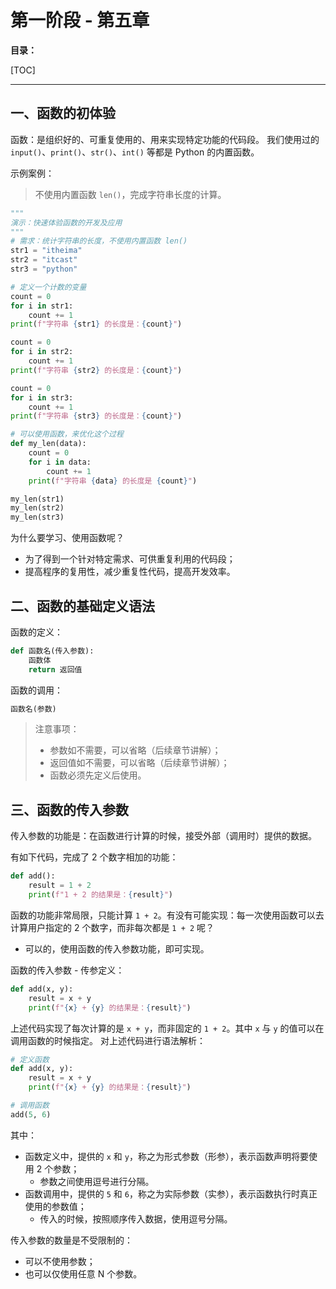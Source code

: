 # 第一阶段 - 第五章

**目录：**

[TOC]

---

## 一、函数的初体验

函数：是组织好的、可重复使用的、用来实现特定功能的代码段。
我们使用过的 `input()`、`print()`、`str()`、`int()` 等都是 Python 的内置函数。

示例案例：
> 不使用内置函数 `len()`，完成字符串长度的计算。
```python
"""
演示：快速体验函数的开发及应用
"""
# 需求：统计字符串的长度，不使用内置函数 len()
str1 = "itheima"
str2 = "itcast"
str3 = "python"

# 定义一个计数的变量
count = 0
for i in str1:
    count += 1
print(f"字符串 {str1} 的长度是：{count}")

count = 0
for i in str2:
    count += 1
print(f"字符串 {str2} 的长度是：{count}")

count = 0
for i in str3:
    count += 1
print(f"字符串 {str3} 的长度是：{count}")

# 可以使用函数，来优化这个过程
def my_len(data):
    count = 0
    for i in data:
        count += 1
    print(f"字符串 {data} 的长度是 {count}")

my_len(str1)
my_len(str2)
my_len(str3)
```

为什么要学习、使用函数呢？
* 为了得到一个针对特定需求、可供重复利用的代码段；
* 提高程序的复用性，减少重复性代码，提高开发效率。

## 二、函数的基础定义语法

函数的定义：
```python
def 函数名(传入参数):
    函数体
    return 返回值
```

函数的调用：
```python
函数名(参数)
```

> 注意事项：
> * 参数如不需要，可以省略（后续章节讲解）；
> * 返回值如不需要，可以省略（后续章节讲解）；
> * 函数必须先定义后使用。

## 三、函数的传入参数

传入参数的功能是：在函数进行计算的时候，接受外部（调用时）提供的数据。

有如下代码，完成了 2 个数字相加的功能：
```python
def add():
    result = 1 + 2
    print(f"1 + 2 的结果是：{result}")
```
函数的功能非常局限，只能计算 `1 + 2`。有没有可能实现：每一次使用函数可以去计算用户指定的 2 个数字，而非每次都是 `1 + 2` 呢？
* 可以的，使用函数的传入参数功能，即可实现。

函数的传入参数 - 传参定义：
```python
def add(x, y):
    result = x + y
    print(f"{x} + {y} 的结果是：{result}")
```
上述代码实现了每次计算的是 `x + y`，而非固定的 `1 + 2`。其中 `x` 与 `y` 的值可以在调用函数的时候指定。
对上述代码进行语法解析：
```python
# 定义函数
def add(x, y):
    result = x + y
    print(f"{x} + {y} 的结果是：{result}")

# 调用函数
add(5, 6)
```
其中：
* 函数定义中，提供的 `x` 和 `y`，称之为形式参数（形参），表示函数声明将要使用 2 个参数；
  * 参数之间使用逗号进行分隔。
* 函数调用中，提供的 `5` 和 `6`，称之为实际参数（实参），表示函数执行时真正使用的参数值；
  * 传入的时候，按照顺序传入数据，使用逗号分隔。

传入参数的数量是不受限制的：
* 可以不使用参数；
* 也可以仅使用任意 N 个参数。